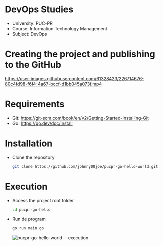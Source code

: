 # DevOps Studies
- University: PUC-PR
- Course: Information Technology Management
- Subject: DevOps

# Creating the project and publishing to the GitHub
https://user-images.githubusercontent.com/61328423/226714676-80c4fd98-f6f4-4a67-bccf-d1bb045a073f.mp4


# Requirements

- Git: https://git-scm.com/book/en/v2/Getting-Started-Installing-Git
- Go: https://go.dev/doc/install


# Installation

- Clone the repository
  ```sh
  git clone https://github.com/johnny00joe/pucpr-go-hello-world.git
  ```


# Execution

- Access the project root folder
  ```sh
  cd pucpr-go-hello
  ```

- Run de program
  ```sh
  go run main.go
  ```
  ![pucpr-go-hello-world---execution](https://user-images.githubusercontent.com/61328423/226714639-d305d661-07a7-44c5-bd83-f539b5e595fe.gif)
